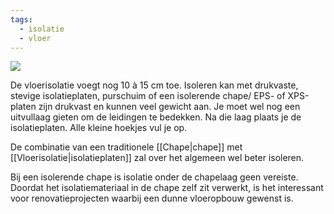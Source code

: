 ```yaml
---
tags:
  - isolatie
  - vloer
---
```

![](../attachment/c4cb70d29d12ca947b764c00365fb680.jpg)

De vloerisolatie voegt nog 10 à 15 cm toe. Isoleren kan met drukvaste, stevige isolatieplaten, purschuim of een isolerende chape/ EPS- of XPS-platen zijn drukvast en kunnen veel gewicht aan. Je moet wel nog een uitvullaag gieten om de leidingen te bedekken. Na die laag plaats je de isolatieplaten. Alle kleine hoekjes vul je op.

De combinatie van een traditionele [[Chape|chape]] met [[Vloerisolatie|isolatieplaten]] zal over het algemeen wel beter isoleren.

Bij een isolerende chape is isolatie onder de chapelaag geen vereiste. Doordat het isolatiemateriaal in de chape zelf zit verwerkt, is het interessant voor renovatieprojecten waarbij een dunne vloeropbouw gewenst is. 